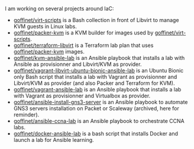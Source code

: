 I am working on several projects around IaC:

- [goffinet/virt-scripts](https://github.com/goffinet/virt-scripts/) is a Bash collection in front of Libvirt to manage KVM guests in Linux labs.
- [goffinet/packer-kvm](https://github.com/goffinet/packer-kvm) is a KVM builder for images used by [goffinet/virt-scripts](https://github.com/goffinet/virt-scripts/).
- [goffinet/terraform-libvirt](https://github.com/goffinet/terraform-libvirt) is a Terraform lab plan that uses [goffinet/packer-kvm](https://github.com/goffinet/packer-kvm) images.
- [goffinet/kvm-ansible-lab](https://github.com/goffinet/kvm-ansible-lab/) is an Ansible playbook that installs a lab with Ansible as provisionner and Libvirt/KVM as provider.
- [goffinet/vagrant-libvirt-ubuntu-bionic-ansible-lab](https://github.com/goffinet/vagrant-libvirt-ubuntu-bionic-ansible-lab/) is an Ubuntu Bionic only Bash script that installs a lab with Vagrant as provisionner and Libvirt/KVM as provider (and also Packer and Terraform for KVM).
- [goffinet/vagrant-ansible-lab](https://github.com/goffinet/vagrant-ansible-lab/) is an Ansible playbook that installs a lab with Vagrant as provisionner and Virtualbox as provider.
- [goffinet/ansible-install-gns3-server](https://github.com/goffinet/ansible-install-gns3-server) is an Ansible playbook to automate GNS3 servers installation on Packet or Scaleway (archived, here for reminder).
- [goffinet/ansible-ccna-lab](https://github.com/goffinet/ansible-ccna-lab) is an Ansible playbook to orchestrate CCNA labs.
- [goffinet/docker-ansible-lab](https://github.com/goffinet/docker-ansible-lab/) is a bash script that installs Docker and launch a lab for Ansible learning.
